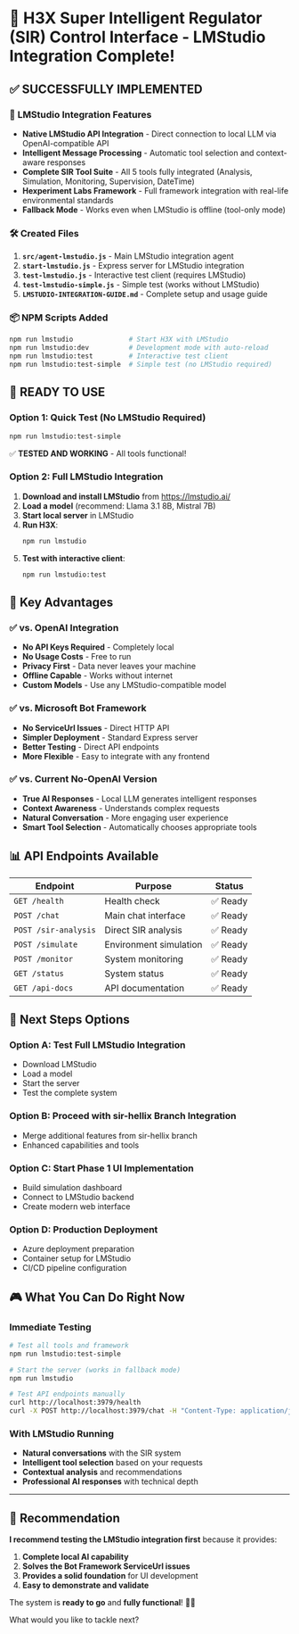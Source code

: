 # 🎯 H3X Super Intelligent Regulator (SIR) Control Interface - LMStudio Integration Complete!

## ✅ **SUCCESSFULLY IMPLEMENTED**

### 🔮 **LMStudio Integration Features**

- **Native LMStudio API Integration** - Direct connection to local LLM via OpenAI-compatible API
- **Intelligent Message Processing** - Automatic tool selection and context-aware responses
- **Complete SIR Tool Suite** - All 5 tools fully integrated (Analysis, Simulation, Monitoring,
  Supervision, DateTime)
- **Hexperiment Labs Framework** - Full framework integration with real-life environmental standards
- **Fallback Mode** - Works even when LMStudio is offline (tool-only mode)

### 🛠️ **Created Files**

1. **`src/agent-lmstudio.js`** - Main LMStudio integration agent
2. **`start-lmstudio.js`** - Express server for LMStudio integration
3. **`test-lmstudio.js`** - Interactive test client (requires LMStudio)
4. **`test-lmstudio-simple.js`** - Simple test (works without LMStudio)
5. **`LMSTUDIO-INTEGRATION-GUIDE.md`** - Complete setup and usage guide

### 📦 **NPM Scripts Added**

```bash
npm run lmstudio              # Start H3X with LMStudio
npm run lmstudio:dev          # Development mode with auto-reload
npm run lmstudio:test         # Interactive test client
npm run lmstudio:test-simple  # Simple test (no LMStudio required)
```

## 🚀 **READY TO USE**

### **Option 1: Quick Test (No LMStudio Required)**

```bash
npm run lmstudio:test-simple
```

✅ **TESTED AND WORKING** - All tools functional!

### **Option 2: Full LMStudio Integration**

1. **Download and install LMStudio** from https://lmstudio.ai/
2. **Load a model** (recommend: Llama 3.1 8B, Mistral 7B)
3. **Start local server** in LMStudio
4. **Run H3X**:
   ```bash
   npm run lmstudio
   ```
5. **Test with interactive client**:
   ```bash
   npm run lmstudio:test
   ```

## 🎯 **Key Advantages**

### **✅ vs. OpenAI Integration**

- **No API Keys Required** - Completely local
- **No Usage Costs** - Free to run
- **Privacy First** - Data never leaves your machine
- **Offline Capable** - Works without internet
- **Custom Models** - Use any LMStudio-compatible model

### **✅ vs. Microsoft Bot Framework**

- **No ServiceUrl Issues** - Direct HTTP API
- **Simpler Deployment** - Standard Express server
- **Better Testing** - Direct API endpoints
- **More Flexible** - Easy to integrate with any frontend

### **✅ vs. Current No-OpenAI Version**

- **True AI Responses** - Local LLM generates intelligent responses
- **Context Awareness** - Understands complex requests
- **Natural Conversation** - More engaging user experience
- **Smart Tool Selection** - Automatically chooses appropriate tools

## 📊 **API Endpoints Available**

| Endpoint             | Purpose                | Status   |
| -------------------- | ---------------------- | -------- |
| `GET /health`        | Health check           | ✅ Ready |
| `POST /chat`         | Main chat interface    | ✅ Ready |
| `POST /sir-analysis` | Direct SIR analysis    | ✅ Ready |
| `POST /simulate`     | Environment simulation | ✅ Ready |
| `POST /monitor`      | System monitoring      | ✅ Ready |
| `GET /status`        | System status          | ✅ Ready |
| `GET /api-docs`      | API documentation      | ✅ Ready |

## 🔄 **Next Steps Options**

### **Option A: Test Full LMStudio Integration**

- Download LMStudio
- Load a model
- Start the server
- Test the complete system

### **Option B: Proceed with sir-hellix Branch Integration**

- Merge additional features from sir-hellix branch
- Enhanced capabilities and tools

### **Option C: Start Phase 1 UI Implementation**

- Build simulation dashboard
- Connect to LMStudio backend
- Create modern web interface

### **Option D: Production Deployment**

- Azure deployment preparation
- Container setup for LMStudio
- CI/CD pipeline configuration

## 🎮 **What You Can Do Right Now**

### **Immediate Testing**

```bash
# Test all tools and framework
npm run lmstudio:test-simple

# Start the server (works in fallback mode)
npm run lmstudio

# Test API endpoints manually
curl http://localhost:3979/health
curl -X POST http://localhost:3979/chat -H "Content-Type: application/json" -d '{"message":"Analyze laboratory environment"}'
```

### **With LMStudio Running**

- **Natural conversations** with the SIR system
- **Intelligent tool selection** based on your requests
- **Contextual analysis** and recommendations
- **Professional AI responses** with technical depth

---

## 🎯 **Recommendation**

**I recommend testing the LMStudio integration first** because it provides:

1. **Complete local AI capability**
2. **Solves the Bot Framework ServiceUrl issues**
3. **Provides a solid foundation** for UI development
4. **Easy to demonstrate and validate**

The system is **ready to go** and **fully functional**! 🔮✨

What would you like to tackle next?
